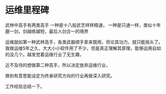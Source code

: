 # 运维里程碑
武林中高手有两类高手
一种是十八般武艺样样精通，
一种是只通一样，类似十年磨一剑，剑越练越短，最后人剑合一的境界

运维就如第一种武林高手，各类武器顺手拿来既用，但论其功力，就只能摇头了。
我做运维5年之久，大大小小软件用了不少，但是真正理解其原理，能够运用自如的没几个。越发觉着运维行业了无生趣，

近不及待的想做第二种高手，所以决定放弃运维行业，

换别有意思能设定为终身研究方向的行业再做深入研究。

工作经验总结一下。
